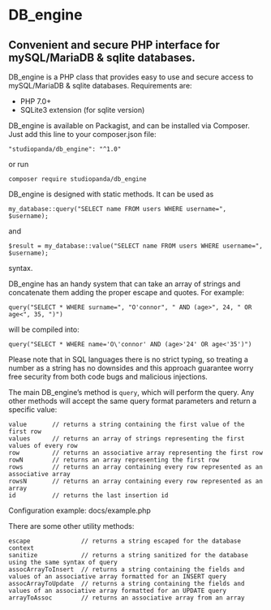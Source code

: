 
# DB_engine
## Convenient and secure PHP interface for mySQL/MariaDB & sqlite databases.

DB_engine is a PHP class that provides easy to use and secure access to mySQL/MariaDB & sqlite databases.
Requirements are:
- PHP 7.0+
- SQLite3 extension (for sqlite version)

DB_engine is available on Packagist, and can be installed via Composer. Just add this line to your composer.json file:
```
"studiopanda/db_engine": "^1.0"
```
or run
```
composer require studiopanda/db_engine
```

DB_engine is designed with static methods. It can be used as
```
my_database::query("SELECT name FROM users WHERE username=", $username);
```
and
```
$result = my_database::value("SELECT name FROM users WHERE username=", $username);
```
syntax.

DB_engine has an handy system that can take an array of strings and concatenate them adding the proper escape and quotes. For example:
```
query("SELECT * WHERE surname=", "O'connor", " AND (age>", 24, " OR age<", 35, ")")
```
will be compiled into:
```
query("SELECT * WHERE name='O\'connor' AND (age>'24' OR age<'35')")
```
Please note that in SQL languages there is no strict typing, so treating a number as a string has no downsides and this approach guarantee worry free security from both code bugs and malicious injections.

The main DB_engine’s method is `query`, which will perform the query. Any other methods will accept the same query format parameters and return a specific value:
```
value		// returns a string containing the first value of the first row
values		// returns an array of strings representing the first values of every row
row			// returns an associative array representing the first row
rowN		// returns an array representing the first row
rows		// returns an array containing every row represented as an associative array
rowsN		// returns an array containing every row represented as an array
id			// returns the last insertion id
```

Configuration example: docs/example.php

There are some other utility methods:
```
escape				// returns a string escaped for the database context
sanitize			// returns a string sanitized for the database using the same syntax of query
assocArrayToInsert	// returns a string containing the fields and values of an associative array formatted for an INSERT query
assocArrayToUpdate	// returns a string containing the fields and values of an associative array formatted for an UPDATE query
arrayToAssoc		// returns an associative array from an array
```
